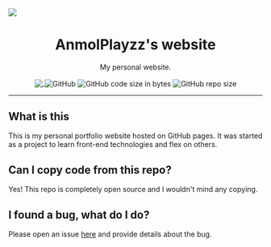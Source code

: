 <img src="https://user-images.githubusercontent.com/74979911/168560717-a6f392ce-d933-4e9a-9330-ab81a74a7060.png" align="center">
<h1 align="center">AnmolPlayzz's website</h2>
<p align="center">My personal website.</p>

<p align="center">
  <a href="https://discord.gg/c2ZTMHJ64E" >
    <img src="https://img.shields.io/discord/843231619443982378?label=Discord&logo=Discord" align="center"  />
  </a>
  <img alt="GitHub" src="https://img.shields.io/github/license/anmolplayzz/anmolplayzz.github.io" align="center">
  <img alt="GitHub code size in bytes" src="https://img.shields.io/github/languages/code-size/anmolplayzz/anmolplayzz.github.io" align="center">
  <img alt="GitHub repo size" src="https://img.shields.io/github/repo-size/anmolplayzz/anmolplayzz.github.io" align="center">
</p>

---

<h2>What is this</h2>
<p>This is my personal portfolio website hosted on GitHub pages. It was started as a project to learn front-end technologies and flex on others.</p>

<h2>Can I copy code from this repo?</h2>
<p>Yes! This repo is completely open source and I wouldn't mind any copying.</p>

<h2>I found a bug, what do I do?</h2>
<p>Please open an issue <a href="https://github.com/AnmolPlayzz/AnmolPlayzz.github.io/issues">here</a> and provide details about the bug.
